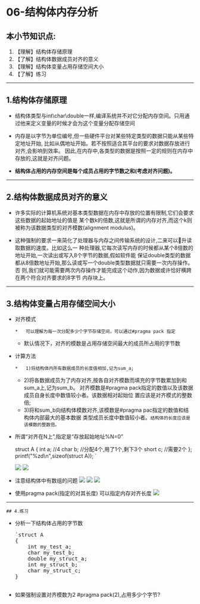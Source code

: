 # 06-结构体内存分析

## 本小节知识点:

1.  【理解】结构体存储原理
2.  【了解】结构体数据成员对齐的意义
3.  【理解】结构体变量占用存储空间大小
4.  【了解】练习

---

## 1.结构体存储原理

*   结构体类型与int\char\double一样,编译系统并不对它分配内存空间。只用通过他来定义变量的时候才会为这个变量分配存储空间

*   内存是以字节为单位编号,但一些硬件平台对某些特定类型的数据只能从某些特定地址开始, 比如从偶地址开始。若不按照适合其平台的要求对数据存放进行对齐,会影响到效率。 因此,在内存中,各类型的数据是按照一定的规则在内存中存放的,这就是对齐问题。

*   **结构体占用的内存空间是每个成员占用的字节数之和(考虑对齐问题)。**

---

## 2.结构体数据成员对齐的意义

*   许多实际的计算机系统对基本类型数据在内存中存放的位置有限制,它们会要求这些数据的起始地址的值是 某个数k的倍数,这就是所谓的内存对齐,而这个k则被称为该数据类型的对齐模数(alignment modulus)。

*   这种强制的要求一来简化了处理器与内存之间传输系统的设计,二来可以􏰀升读取数据的速度。比如这么一 种处理器,它每次读写内存的时候都从某个8倍数的地址开始,一次读出或写入8个字节的数据,假如软件能 保证double类型的数据都从8倍数地址开始,那么读或写一个double类型数据就只需要一次内存操作。否 则,我们就可能需要两次内存操作才能完成这个动作,因为数据或许恰好横跨在两个符合对齐要求的8字节 内存块上。

---

## 3.结构体变量占用存储空间大小

*   对齐模式

        *   可以理解为每一次分配多少个字节存储空间，可以通过#pragma pack 指定
    *   默认情况下，对齐的模数是占用存储空间最大的成员所占用的字节数

*   计算方法

        *   1)将结构体内所有数据成员的长度值相加,记为sum_a;
    *   2)将各数据成员为了内存对齐,按各自对齐模数而填充的字节数累加到和sum_a上,记为sum_b。 对齐模数是#pragma pack指定的数值以及该数据成员自身长度中数值较小者。该数据相对起始位 置应该是对齐模式的整数倍;
    *   3)将和sum_b向结构体模数对齐,该模数是#pragma pac指定的数值和结构体内部最大的基本数据 类型成员长度中数值较小者。`结构体的长度应该是该模数的整数倍。`

*   所谓“对齐在N上”,指定是“存放起始地址%N=0”

    struct A
    {
        int a; //4
        char b; //分配4个,用了1个,剩下3个
        short c; //需要2个
    };
    printf(&quot;%zd\n&quot;,sizeof(struct A));
    `</pre>

    ![](http://7xj0kx.com1.z0.glb.clouddn.com/jgtda1.png)
    ![](http://7xj0kx.com1.z0.glb.clouddn.com/jgtdx2.png)

*   注意结构体中有数组的问题
    ![](http://7xj0kx.com1.z0.glb.clouddn.com/Snip20150521_4.png)
    ![](http://7xj0kx.com1.z0.glb.clouddn.com/Snip20150521_5.png)
    ![](http://7xj0kx.com1.z0.glb.clouddn.com/Snip20150521_6.png)
*   使用pragma pack(指定的对其长度) 可以指定内存对齐长度
    ![](http://7xj0kx.com1.z0.glb.clouddn.com/jgtdx3.png)

---

    ## 4.练习

*   分析一下结构体占用的字节数
    <pre>`struct A
    {
        int my_test_a;
        char my_test_b;
        double my_struct_a;
        int my_struct_b;
        char my_struct_c;
    }

*   如果强制设置对齐模数为2 #pragma pack(2),占用多少个字节?

